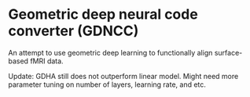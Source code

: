# Geometric deep neural code converter (GDNCC)

An attempt to use geometric deep learning to functionally align surface-based fMRI data.

Update:
GDHA still does not outperform linear model. Might need more parameter tuning on number of layers, learning rate, and etc.
